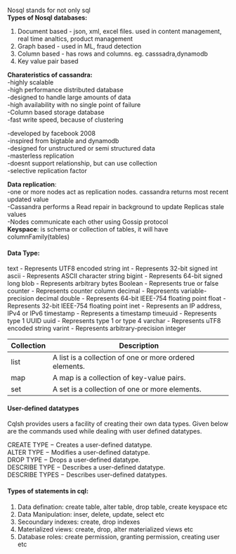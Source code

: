 Nosql stands for not only sql  
**Types of Nosql databases:**   
 1. Document based - json, xml, excel files. used in content management, real time analtics, product management  
 2. Graph based - used in ML, fraud detection
 3. Column based - has rows and columns. eg. casssadra,dynamodb
 4. Key value pair based

**Charateristics of cassandra:**    
-highly scalable  
-high performance distributed database  
-designed to handle large amounts of data   
-high availability with no single point of failure     
-Column based storage database  
-fast write speed, because of clustering


-developed by facebook 2008  
-inspired from bigtable and dynamodb  
-designed for unstructured or semi structured data  
-masterless replication   
-doesnt support relationship, but can use collection  
-selective replication factor

**Data replication**:  
  -one or more nodes act as replication nodes. cassandra returns most recent updated value  
  -Cassandra performs a Read repair in background to update Replicas stale values  
  -Nodes communicate each other using Gossip protocol  
**Keyspace**: is schema or collection of tables, it will have columnFamily(tables)    


#### Data Type:  
text	- Represents UTF8 encoded string
int	- Represents 32-bit signed int
ascii	- Represents ASCII character string
bigint -	Represents 64-bit signed long
blob	-	Represents arbitrary bytes
Boolean	-	Represents true or false
counter - Represents counter column
decimal	-	Represents variable-precision decimal
double	- Represents 64-bit IEEE-754 floating point
float	-	Represents 32-bit IEEE-754 floating point
inet	- Represents an IP address, IPv4 or IPv6
timestamp -	Represents a timestamp
timeuuid - Represents type 1 UUID
uuid - Represents type 1 or type 4
varchar - Represents uTF8 encoded string
varint - Represents arbitrary-precision integer

| Collection  | Description  |
|---|---|
| list  | A list is a collection of one or more ordered elements.  |
| map  | A map is a collection of key-value pairs.  |
| set  | A set is a collection of one or more elements.  |

#### User-defined datatypes
Cqlsh provides users a facility of creating their own data types. Given below are the commands used while dealing with user defined datatypes.

CREATE TYPE − Creates a user-defined datatype.  
ALTER TYPE − Modifies a user-defined datatype.  
DROP TYPE − Drops a user-defined datatype.  
DESCRIBE TYPE − Describes a user-defined datatype.  
DESCRIBE TYPES − Describes user-defined datatypes.  

#### Types of statements in cql:
1. Data defination: create table, alter table, drop table, create keyspace etc  
2. Data Manipulation: inser, delete, update, select etc  
3. Secoundary indexes: create, drop indexes  
4. Materialized views: create, drop, alter materialized views etc  
5. Database roles: create permission, granting permission, creating user etc  
